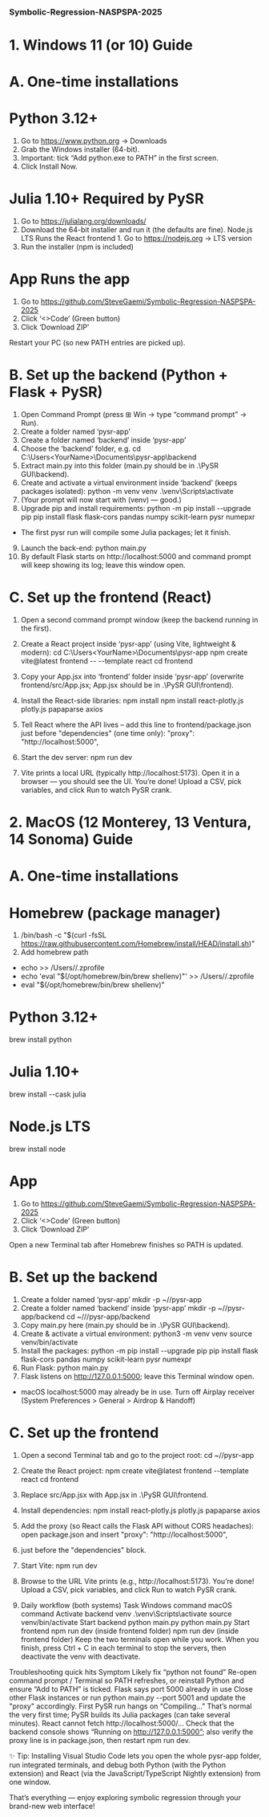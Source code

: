 ### Symbolic-Regression-NASPSPA-2025

# 1. Windows 11 (or 10) Guide
 
# A. One-time installations
# Python 3.12+
1. Go to https://www.python.org → Downloads
2. Grab the Windows installer (64-bit).
3. Important: tick “Add python.exe to PATH” in the first screen.
4. Click Install Now.

# Julia 1.10+	Required by PySR
1. Go to https://julialang.org/downloads/
2. Download the 64-bit installer and run it (the defaults are fine).
Node.js LTS	Runs the React frontend	1. Go to https://nodejs.org → LTS version
2. Run the installer (npm is included)

# App	Runs the app
1. Go to https://github.com/SteveGaemi/Symbolic-Regression-NASPSPA-2025 
2. Click ‘<>Code’ (Green button)
3. Click ‘Download ZIP’

Restart your PC (so new PATH entries are picked up).
 
# B. Set up the backend (Python + Flask + PySR)
1.	Open Command Prompt (press ⊞ Win → type “command prompt” → Run).
2.	Create a folder named ‘pysr-app’
3.	Create a folder named ‘backend’ inside ‘pysr-app’
4.	Choose the ‘backend’ folder, e.g.
cd C:\Users\<YourName>\Documents\pysr-app\backend
5.	Extract main.py into this folder (main.py should be in .\PySR GUI\backend\).
6.	Create and activate a virtual environment inside ‘backend’ (keeps packages isolated):
python -m venv venv
.\venv\Scripts\activate
7.	(Your prompt will now start with (venv) — good.)
8.	Upgrade pip and install requirements:
python -m pip install --upgrade pip
pip install flask flask-cors pandas numpy scikit-learn pysr numepxr
-	The first pysr run will compile some Julia packages; let it finish.
9.	Launch the back-end:
python main.py
10.	By default Flask starts on http://localhost:5000 and command prompt will keep showing its log; leave this window open.
 
# C. Set up the frontend (React)
1.	Open a second command prompt window (keep the backend running in the first).
2.	Create a React project inside ‘pysr-app’ (using Vite, lightweight & modern):
cd C:\Users\<YourName>\Documents\pysr-app
npm create vite@latest frontend -- --template react
cd frontend
3.	Copy your App.jsx into ‘frontend’ folder inside ‘pysr-app’ (overwrite frontend/src/App.jsx; App.jsx should be in .\PySR GUI\frontend\).
4.	Install the React-side libraries:
npm install
npm install react-plotly.js plotly.js papaparse axios

5.	Tell React where the API lives – add this line to frontend/package.json just before "dependencies" (one time only):
"proxy": "http://localhost:5000",
6.	Start the dev server:
npm run dev
7.	Vite prints a local URL (typically http://localhost:5173). Open it in a browser — you should see the UI.
You’re done! Upload a CSV, pick variables, and click Run to watch PySR crank.
 
# 2. MacOS (12 Monterey, 13 Ventura, 14 Sonoma) Guide

# A. One-time installations
# Homebrew (package manager)
1.	/bin/bash -c "$(curl -fsSL https://raw.githubusercontent.com/Homebrew/install/HEAD/install.sh)"
2.	Add homebrew path
-	echo >> /Users/<YourName>/.zprofile
-	echo 'eval "$(/opt/homebrew/bin/brew shellenv)"' >> /Users/<YourName>/.zprofile
-	eval "$(/opt/homebrew/bin/brew shellenv)"

# Python 3.12+
brew install python

# Julia 1.10+
brew install --cask julia

# Node.js LTS
brew install node

# App
1. Go to https://github.com/SteveGaemi/Symbolic-Regression-NASPSPA-2025 
2. Click ‘<>Code’ (Green button)
3. Click ‘Download ZIP’

Open a new Terminal tab after Homebrew finishes so PATH is updated.
 
# B. Set up the backend
1.	Create a folder named ‘pysr-app’
mkdir -p ~/<DesiredPath>/pysr-app
2.	Create a folder named ‘backend’ inside ‘pysr-app’
mkdir -p ~/<DesiredPath>/pysr-app/backend
cd ~/<DesiredPath>//pysr-app/backend
3.	Copy main.py here (main.py should be in .\PySR GUI\backend\).
4.	Create & activate a virtual environment:
python3 -m venv venv
source venv/bin/activate
5.	Install the packages:
python -m pip install --upgrade pip
pip install flask flask-cors pandas numpy scikit-learn pysr numexpr
6.	Run Flask:
python main.py
7.	Flask listens on http://127.0.0.1:5000; leave this Terminal window open.
-	macOS localhost:5000 may already be in use. Turn off Airplay receiver (System Preferences > General > Airdrop & Handoff)
 
# C. Set up the frontend
1.	Open a second Terminal tab and go to the project root:
cd ~/<desired path>/pysr-app
2.	Create the React project:
npm create vite@latest frontend --template react
cd frontend
3.	Replace src/App.jsx with App.jsx in .\PySR GUI\frontend\.
4.	Install dependencies:
npm install react-plotly.js plotly.js papaparse axios
5.	Add the proxy (so React calls the Flask API without CORS headaches): open package.json and insert
"proxy": "http://localhost:5000",
6.	just before the "dependencies" block.
7.	Start Vite:
npm run dev
8.	Browse to the URL Vite prints (e.g., http://localhost:5173).
You’re done! Upload a CSV, pick variables, and click Run to watch PySR crank.
 
3. Daily workflow (both systems)
Task	Windows command	macOS command
Activate backend venv	.\venv\Scripts\activate	source venv/bin/activate
Start backend	python main.py	python main.py
Start frontend	npm run dev (inside frontend folder)	npm run dev (inside frontend folder)
Keep the two terminals open while you work.
When you finish, press Ctrl + C in each terminal to stop the servers, then deactivate the venv with deactivate.
 
Troubleshooting quick hits
Symptom	Likely fix
“python not found”	Re-open command prompt / Terminal so PATH refreshes, or reinstall Python and ensure “Add to PATH” is ticked.
Flask says port 5000 already in use	Close other Flask instances or run python main.py --port 5001 and update the "proxy" accordingly.
First PySR run hangs on “Compiling…”	That’s normal the very first time; PySR builds its Julia packages (can take several minutes).
React cannot fetch http://localhost:5000/...	Check that the backend console shows “Running on http://127.0.0.1:5000”; also verify the proxy line is in package.json, then restart npm run dev.
 
✨ Tip: Installing Visual Studio Code lets you open the whole pysr-app folder, run integrated terminals, and debug both Python (with the Python extension) and React (via the JavaScript/TypeScript Nightly extension) from one window.

That’s everything — enjoy exploring symbolic regression through your brand-new web interface!
